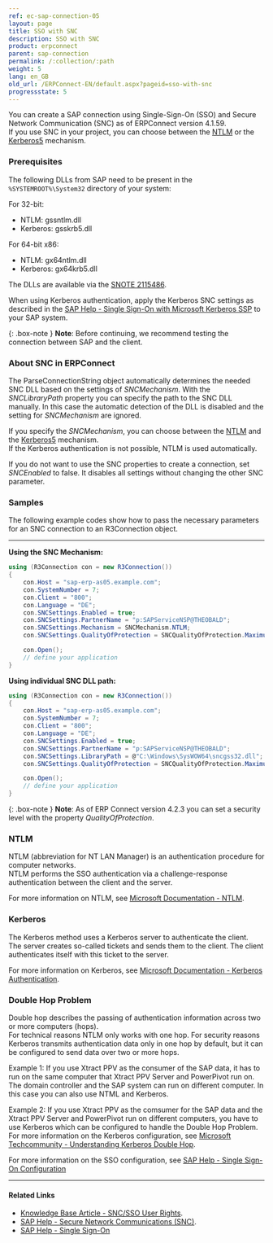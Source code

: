 ```yaml
---
ref: ec-sap-connection-05
layout: page
title: SSO with SNC
description: SSO with SNC
product: erpconnect
parent: sap-connection
permalink: /:collection/:path
weight: 5
lang: en_GB
old_url: /ERPConnect-EN/default.aspx?pageid=sso-with-snc
progressstate: 5
---
```


You can create a SAP connection using Single-Sign-On (SSO) and Secure Network Communication (SNC) as of ERPConnect version 4.1.59.  
If you use SNC in your project, you can choose between the [NTLM](#ntlm) or the [Kerberos5](#Kerberos) mechanism. 

### Prerequisites

The following DLLs from SAP need to be present in the `%SYSTEMROOT%\System32` directory of your system:

For 32-bit:
- NTLM: gssntlm.dll
- Kerberos: gsskrb5.dll

For 64-bit x86:
- NTLM:  gx64ntlm.dll
- Kerberos: gx64krb5.dll

The DLLs are available via the [SNOTE 2115486](http://service.sap.com/sap/support/notes/2115486). 

When using Kerberos authentication, apply the Kerberos SNC settings as described in the [SAP Help - Single Sign-On with Microsoft Kerberos SSP](https://help.sap.com/viewer/e815bb97839a4d83be6c4fca48ee5777/7.5.9/EN-US/440ebf6c9b2b0d1ae10000000a114a6b.html) to your SAP system. <br>

{: .box-note }
**Note**: Before continuing, we recommend testing the connection between SAP and the client.

### About SNC in ERPConnect

The ParseConnectionString object automatically determines the needed SNC DLL based on the settings of *SNCMechanism*. 
With the *SNCLibraryPath* property you can specify the path to the SNC DLL manually. 
In this case the automatic detection of the DLL is disabled and the setting for *SNCMechanism* are ignored.

If you specify the *SNCMechanism*, you can choose between the [NTLM](#ntlm) and the [Kerberos5](#Kerberos) mechanism.<br>
If the Kerberos authentication is not possible, NTLM is used automatically.
 
If you do not want to use the SNC properties to create a connection, set *SNCEnabled* to false. 
It disables all settings without changing the other SNC parameter. 


### Samples
The following example codes show how to pass the necessary parameters for an SNC connection to an R3Connection object.

****

**Using the SNC Mechanism:**

```csharp
using (R3Connection con = new R3Connection())
{
    con.Host = "sap-erp-as05.example.com";
    con.SystemNumber = 7;
    con.Client = "800";
    con.Language = "DE";
    con.SNCSettings.Enabled = true;
    con.SNCSettings.PartnerName = "p:SAPServiceNSP@THEOBALD";
    con.SNCSettings.Mechanism = SNCMechanism.NTLM;
    con.SNCSettings.QualityOfProtection = SNCQualityOfProtection.Maximum;

    con.Open();
    // define your application
}
```

**Using individual SNC DLL path:**

```csharp
using (R3Connection con = new R3Connection())
{
    con.Host = "sap-erp-as05.example.com";
    con.SystemNumber = 7;
    con.Client = "800";
    con.Language = "DE";
    con.SNCSettings.Enabled = true;
    con.SNCSettings.PartnerName = "p:SAPServiceNSP@THEOBALD";
    con.SNCSettings.LibraryPath = @"C:\Windows\SysWOW64\sncgss32.dll";
    con.SNCSettings.QualityOfProtection = SNCQualityOfProtection.Maximum;

    con.Open();
    // define your application
}
```

{: .box-note }
**Note**: As of ERP Connect version 4.2.3 you can set a security level with the property *QualityOfProtection*. 

### NTLM 

NTLM (abbreviation for NT LAN Manager) is an authentication procedure for computer networks. <br>
NTLM performs the SSO authentication via a challenge-response authentication between the client and the server. 

For more information on NTLM, see [Microsoft Documentation - NTLM](https://docs.microsoft.com/en-us/windows-server/security/kerberos/ntlm-overview).

### Kerberos

The Kerberos method uses a Kerberos server to authenticate the client. <br>
The server creates so-called tickets and sends them to the client. 
The client authenticates itself with this ticket to the server.

For more information on Kerberos, see [Microsoft Documentation - Kerberos Authentication](https://docs.microsoft.com/en-us/windows-server/security/kerberos/kerberos-authentication-overview).

### Double Hop Problem

Double hop describes the passing of authentication information across two or more computers (hops).<br>
For technical reasons NTLM only works with one hop. 
For security reasons Kerberos transmits authentication data only in one hop by default, but it can be configured to send data over two or more hops.<br>

Example 1: If you use Xtract PPV as the consumer of the SAP data, it has to run on the same computer that Xtract PPV Server and PowerPivot run on. 
The domain controller and the SAP system can run on different computer. In this case you can also use NTML and Kerberos.

Example 2: If you use Xtract PPV as the comsumer for the SAP data and the Xtract PPV Server and PowerPivot run on different computers, you have 
to use Kerberos which can be configured to handle the Double Hop Problem. <br>
For more information on the Kerberos configuration, see [Microsoft Techcommunity - Understanding Kerberos Double Hop](https://techcommunity.microsoft.com/t5/ask-the-directory-services-team/understanding-kerberos-double-hop/ba-p/395463).

For more information on the SSO configuration, see [SAP Help - Single Sign-On Configuration](https://help.sap.com/doc/saphelp_nw75/7.5.5/en-US/48/ca0fe42fbb5c97e10000000a42189d/content.htm?no_cache=true)

****
#### Related Links
- [Knowledge Base Article - SNC/SSO User Rights](https://kb.theobald-software.com/sap/authority-objects-sap-user-rights).
- [SAP Help - Secure Network Communications (SNC)](http://help.sap.com/saphelp_nw70ehp1/helpdata/en/e6/56f466e99a11d1a5b00000e835363f/content.htm).
- [SAP Help - Single Sign-On](https://help.sap.com/viewer/e815bb97839a4d83be6c4fca48ee5777/7.5.9/en-US/89d115110d444d85a94dff7ffd0e2b7f.html)
